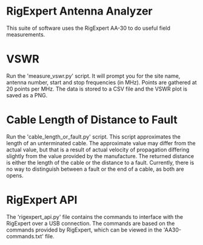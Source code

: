RigExpert Antenna Analyzer
==========================

This suite of software uses the RigExpert AA-30 to do useful field measurements.

VSWR
====
Run the 'measure_vswr.py' script. It will prompt you for the site name, antenna number, start and stop frequencies (in MHz). Points are gathered at 20 points per MHz. The data is stored to a CSV file and the VSWR plot is saved as a PNG.

Cable Length of Distance to Fault
=================================
Run the 'cable_length_or_fault.py' script. This script approximates the length of an unterminated cable. The approximate value may differ from the actual value, but that is a result of actual velocity of propagation differing slightly from the value provided by the manufacture. The returned distance is either the length of the cable or the distance to a fault. Currently, there is no way to distinguish between a fault or the end of a cable, as both are opens.

RigExpert API
=============
The 'rigexpert_api.py' file contains the commands to interface with the RigExpert over a USB connection. The commands are based on the commands provided by RigExpert, which can be viewed in the 'AA30-commands.txt' file.

